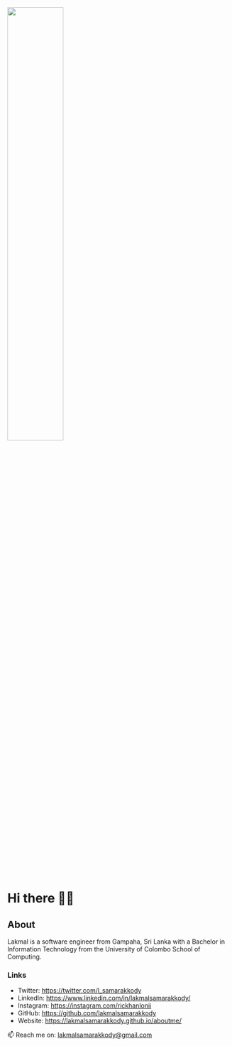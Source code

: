 <img src = "https://wallpapers.com/images/high/hello-world-code-background-flab7whlybfrrsdi.webp" width="50%" height="50%" >

# Hi there 👋😄

## About

Lakmal is a software engineer from Gampaha, Sri Lanka with a Bachelor in Information Technology from the University of Colombo School of Computing.

### Links
- Twitter: https://twitter.com/l_samarakkody
- LinkedIn: https://www.linkedin.com/in/lakmalsamarakkody/
- Instagram: https://instagram.com/rickhanlonii
- GitHub: https://github.com/lakmalsamarakkody
- Website: https://lakmalsamarakkody.github.io/aboutme/
  
📫 Reach me on: lakmalsamarakkody@gmail.com 

<!--
**lakmalsamarakkody/lakmalsamarakkody** is a ✨ _special_ ✨ repository because its `README.md` (this file) appears on your GitHub profile.

Here are some ideas to get you started:

- 🔭 I’m currently working on ...
- 🌱 I’m currently learning ...
- 👯 I’m looking to collaborate on ...
- 🤔 I’m looking for help with ...
- 💬 Ask me about ...
- 📫 How to reach me: ...
- 😄 Pronouns: ...
- ⚡ Fun fact: ...
-->
